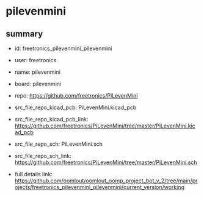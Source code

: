 # pilevenmini
 
## summary 
* id: freetronics_pilevenmini_pilevenmini
* user: freetronics
* name: pilevenmini
* board: pilevenmini
* repo: https://github.com/freetronics/PiLevenMini
* src_file_repo_kicad_pcb: PiLevenMini.kicad_pcb
* src_file_repo_kicad_pcb_link: https://github.com/freetronics/PiLevenMini/tree/master/PiLevenMini.kicad_pcb


* src_file_repo_sch: PiLevenMini.sch
* src_file_repo_sch_link: https://github.com/freetronics/PiLevenMini/tree/master/PiLevenMini.sch
* full details link: https://github.com/oomlout/oomlout_oomp_project_bot_v_2/tree/main/projects/freetronics_pilevenmini_pilevenmini/current_version/working  








